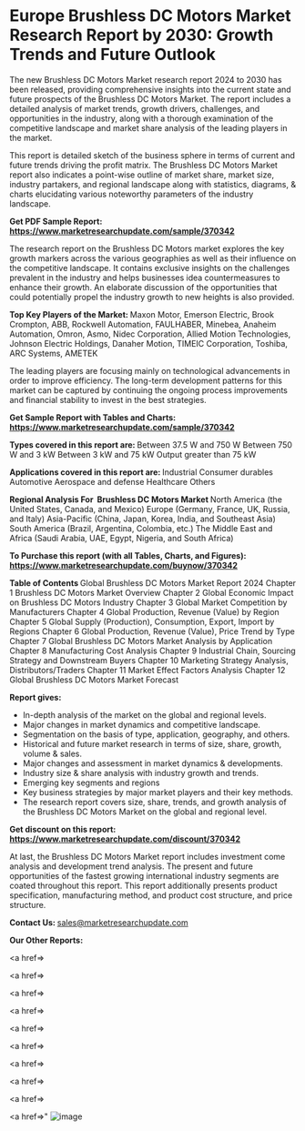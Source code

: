# Europe Brushless DC Motors Market Research Report by 2030: Growth Trends and Future Outlook

The new Brushless DC Motors Market research report 2024 to 2030 has been released, providing comprehensive insights into the current state and future prospects of the Brushless DC Motors Market. The report includes a detailed analysis of market trends, growth drivers, challenges, and opportunities in the industry, along with a thorough examination of the competitive landscape and market share analysis of the leading players in the market.

This report is detailed sketch of the business sphere in terms of current and future trends driving the profit matrix. The Brushless DC Motors Market report also indicates a point-wise outline of market share, market size, industry partakers, and regional landscape along with statistics, diagrams, &amp; charts elucidating various noteworthy parameters of the industry landscape.

<strong><b>Get PDF Sample Report: <a href=https://www.marketresearchupdate.com/sample/370342>https://www.marketresearchupdate.com/sample/370342</a></b></strong>

The research report on the Brushless DC Motors market explores the key growth markers across the various geographies as well as their influence on the competitive landscape. It contains exclusive insights on the challenges prevalent in the industry and helps businesses idea countermeasures to enhance their growth. An elaborate discussion of the opportunities that could potentially propel the industry growth to new heights is also provided.

<strong><b>Top Key Players of the Market:
</b></strong>Maxon Motor, Emerson Electric, Brook Crompton, ABB, Rockwell Automation, FAULHABER, Minebea, Anaheim Automation, Omron, Asmo, Nidec Corporation, Allied Motion Technologies, Johnson Electric Holdings, Danaher Motion, TIMEIC Corporation, Toshiba, ARC Systems, AMETEK<strong><b>
</b></strong>

The leading players are focusing mainly on technological advancements in order to improve efficiency. The long-term development patterns for this market can be captured by continuing the ongoing process improvements and financial stability to invest in the best strategies.

<strong><b>Get Sample Report with Tables and Charts: <a href=https://www.marketresearchupdate.com/sample/370342>https://www.marketresearchupdate.com/sample/370342</a></b></strong>

<strong><b>Types covered in this report are:
</b></strong>Between 37.5 W and 750 W
Between 750 W and 3 kW
Between 3 kW and 75 kW
Output greater than 75 kW<strong><b>
</b></strong>

<strong><b>Applications covered in this report are:
</b></strong>Industrial
Consumer durables
Automotive
Aerospace and defense
Healthcare
Others<strong><b>
</b></strong>

<strong><b>Regional Analysis For  Brushless DC Motors Market</b></strong><strong><b>
</b></strong>North America (the United States, Canada, and Mexico)
Europe (Germany, France, UK, Russia, and Italy)
Asia-Pacific (China, Japan, Korea, India, and Southeast Asia)
South America (Brazil, Argentina, Colombia, etc.)
The Middle East and Africa (Saudi Arabia, UAE, Egypt, Nigeria, and South Africa)

<strong><b>To Purchase this report (with all Tables, Charts, and Figures): <a href=https://www.marketresearchupdate.com/buynow/370342>https://www.marketresearchupdate.com/buynow/370342</a></b></strong>

<strong><b>Table of Contents</b></strong><strong><b>
</b></strong>Global Brushless DC Motors Market Report 2024
Chapter 1 Brushless DC Motors Market Overview
Chapter 2 Global Economic Impact on Brushless DC Motors Industry
Chapter 3 Global Market Competition by Manufacturers
Chapter 4 Global Production, Revenue (Value) by Region
Chapter 5 Global Supply (Production), Consumption, Export, Import by Regions
Chapter 6 Global Production, Revenue (Value), Price Trend by Type
Chapter 7 Global Brushless DC Motors Market Analysis by Application
Chapter 8 Manufacturing Cost Analysis
Chapter 9 Industrial Chain, Sourcing Strategy and Downstream Buyers
Chapter 10 Marketing Strategy Analysis, Distributors/Traders
Chapter 11 Market Effect Factors Analysis
Chapter 12 Global Brushless DC Motors Market Forecast

<strong><b>Report gives:</b></strong>

- In-depth analysis of the market on the global and regional levels.
- Major changes in market dynamics and competitive landscape.
- Segmentation on the basis of type, application, geography, and others.
- Historical and future market research in terms of size, share, growth, volume &amp; sales.
- Major changes and assessment in market dynamics &amp; developments.
- Industry size &amp; share analysis with industry growth and trends.
- Emerging key segments and regions
- Key business strategies by major market players and their key methods.
- The research report covers size, share, trends, and growth analysis of the Brushless DC Motors Market on the global and regional level.

<strong><b>Get discount on this report: <a href=https://www.marketresearchupdate.com/discount/370342>https://www.marketresearchupdate.com/discount/370342</a></b></strong>

At last, the Brushless DC Motors Market report includes investment come analysis and development trend analysis. The present and future opportunities of the fastest growing international industry segments are coated throughout this report. This report additionally presents product specification, manufacturing method, and product cost structure, and price structure.

<strong><b>Contact Us:
</b></strong>sales@marketresearchupdate.com

<strong>Our Other Reports:</strong>

<a href=></a>

<a href=></a>

<a href=></a>

<a href=></a>

<a href=></a>

<a href=></a>

<a href=></a>

<a href=></a>

<a href=></a>

<a href=></a>"
![image](https://github.com/Gayatrikarjule/Market-Analysis-360/assets/97346546/a023e15c-370c-42b7-b986-2e6a6537d54d)
